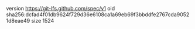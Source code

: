version https://git-lfs.github.com/spec/v1
oid sha256:dcfad4f01db9624f729d36e6108ca1a69eb69f3bbddfe2767cda90521d8eae49
size 1524
